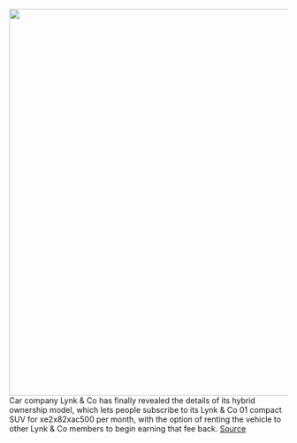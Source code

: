 <img src='https://cdn.vox-cdn.com/thumbor/N2IqG1qdP-ZtWuHcjVAJJw4_qSY=/0x0:768x878/1200x800/filters:focal(124x432:246x554)/cdn.vox-cdn.com/uploads/chorus_image/image/67557726/damn_good_car.0.jpg' width='700px' /><br/>
Car company Lynk & Co has finally revealed the details of its hybrid ownership model, which lets people subscribe to its Lynk & Co 01 compact SUV for xe2x82xac500 per month, with the option of renting the vehicle to other Lynk & Co members to begin earning that fee back.
<a href='https://www.theverge.com/2020/9/30/21495028/lynk-and-co-01-subscription-price-date-cities'> Source <a/>